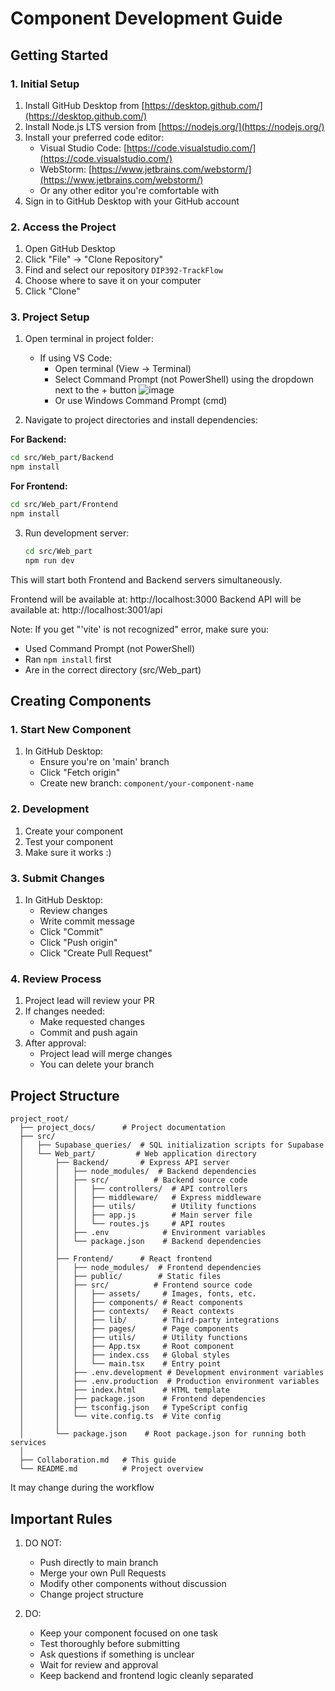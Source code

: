 # Component Development Guide

## Getting Started

### 1. Initial Setup
1. Install GitHub Desktop from [https://desktop.github.com/](https://desktop.github.com/)
2. Install Node.js LTS version from [https://nodejs.org/](https://nodejs.org/)
3. Install your preferred code editor:
   - Visual Studio Code: [https://code.visualstudio.com/](https://code.visualstudio.com/)
   - WebStorm: [https://www.jetbrains.com/webstorm/](https://www.jetbrains.com/webstorm/)
   - Or any other editor you're comfortable with
4. Sign in to GitHub Desktop with your GitHub account

### 2. Access the Project
1. Open GitHub Desktop
2. Click "File" → "Clone Repository"
3. Find and select our repository `DIP392-TrackFlow`
4. Choose where to save it on your computer
5. Click "Clone"
   
### 3. Project Setup
1. Open terminal in project folder:
   - If using VS Code:
     - Open terminal (View → Terminal)
     - Select Command Prompt (not PowerShell) using the dropdown next to the + button
      ![image](https://github.com/user-attachments/assets/8e1c5541-f55d-4253-920e-0b68653f648b)
     - Or use Windows Command Prompt (cmd)
      
2. Navigate to project directories and install dependencies:
   
**For Backend:**
   ```bash
   cd src/Web_part/Backend
   npm install
   ```
**For Frontend:**
   ```bash
   cd src/Web_part/Frontend
   npm install
   ```

3. Run development server:
   ```bash
   cd src/Web_part
   npm run dev
   ```
This will start both Frontend and Backend servers simultaneously.

Frontend will be available at: http://localhost:3000
Backend API will be available at: http://localhost:3001/api

Note: If you get "'vite' is not recognized" error, make sure you:
- Used Command Prompt (not PowerShell)
- Ran `npm install` first
- Are in the correct directory (src/Web_part)

## Creating Components

### 1. Start New Component
1. In GitHub Desktop:
   - Ensure you're on 'main' branch
   - Click "Fetch origin"
   - Create new branch: `component/your-component-name`

### 2. Development
1. Create your component
2. Test your component
3. Make sure it works :)

### 3. Submit Changes
1. In GitHub Desktop:
   - Review changes
   - Write commit message
   - Click "Commit"
   - Click "Push origin"
   - Click "Create Pull Request"

### 4. Review Process
1. Project lead will review your PR
2. If changes needed:
   - Make requested changes
   - Commit and push again
3. After approval:
   - Project lead will merge changes
   - You can delete your branch
  
## Project Structure
```
project_root/
  ├── project_docs/      # Project documentation
  ├── src/
  │   ├── Supabase_queries/  # SQL initialization scripts for Supabase
  │   └── Web_part/         # Web application directory
  │       ├── Backend/       # Express API server
  │       │   ├── node_modules/  # Backend dependencies
  │       │   ├── src/          # Backend source code
  │       │   │   ├── controllers/  # API controllers
  │       │   │   ├── middleware/   # Express middleware
  │       │   │   ├── utils/        # Utility functions
  │       │   │   ├── app.js        # Main server file
  │       │   │   └── routes.js     # API routes
  │       │   ├── .env            # Environment variables
  │       │   └── package.json    # Backend dependencies
  │       │
  │       ├── Frontend/      # React frontend
  │       │   ├── node_modules/  # Frontend dependencies
  │       │   ├── public/        # Static files
  │       │   ├── src/          # Frontend source code
  │       │   │   ├── assets/     # Images, fonts, etc.
  │       │   │   ├── components/ # React components
  │       │   │   ├── contexts/   # React contexts
  │       │   │   ├── lib/        # Third-party integrations
  │       │   │   ├── pages/      # Page components
  │       │   │   ├── utils/      # Utility functions
  │       │   │   ├── App.tsx     # Root component
  │       │   │   ├── index.css   # Global styles
  │       │   │   └── main.tsx    # Entry point
  │       │   ├── .env.development # Development environment variables
  │       │   ├── .env.production  # Production environment variables
  │       │   ├── index.html      # HTML template
  │       │   ├── package.json    # Frontend dependencies
  │       │   ├── tsconfig.json   # TypeScript config
  │       │   └── vite.config.ts  # Vite config
  │       │
  │       └── package.json    # Root package.json for running both services
  │
  ├── Collaboration.md   # This guide
  └── README.md          # Project overview
```
It may change during the workflow

## Important Rules

1. DO NOT:
   - Push directly to main branch
   - Merge your own Pull Requests
   - Modify other components without discussion
   - Change project structure

2. DO:
   - Keep your component focused on one task
   - Test thoroughly before submitting
   - Ask questions if something is unclear
   - Wait for review and approval
   - Keep backend and frontend logic cleanly separated
